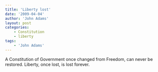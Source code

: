 ```yaml
---
title: 'Liberty lost'
date: '2009-04-04'
author: 'John Adams'
layout: post
categories:
    - Constitution
    - liberty
tags:
    - 'John Adams'
---
```


A Constitution of Government once changed from Freedom, can never be restored. Liberty, once lost, is lost forever.
